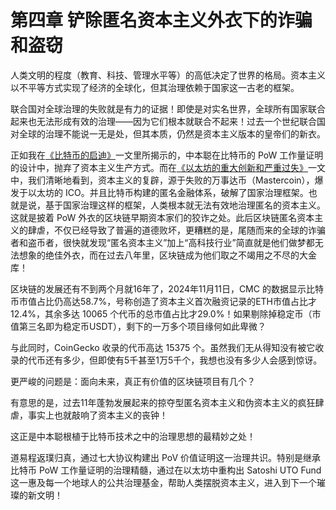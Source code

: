 # 第四章 铲除匿名资本主义外衣下的诈骗和盗窃

人类文明的程度（教育、科技、管理水平等）的高低决定了世界的格局。资本主义以不平等方式实现了经济的全球化，但其治理依赖于国家这一古老的框架。

联合国对全球治理的失败就是有力的证据！即使是对实名世界，全球所有国家联合起来也无法形成有效的治理——因为它们根本就联合不起来！过去一个世纪联合国对全球的治理不能说一无是处，但其本质，仍然是资本主义版本的皇帝们的新衣。

正如我在[《比特币的启迪》](https://u.naturaldao.io/be/lite/bitcoin)一文里所揭示的，中本聪在比特币的 PoW 工作量证明的设计中，抛弃了资本主义生产方式。而在[《以太坊的重大创新和严重过失》](https://u.naturaldao.io/be/lite/ethereum)一文中，我们清晰地看到，资本主义的复辟，源于失败的万事达币（Mastercoin），爆发于以太坊的 ICO。并且比特币构建的匿名金融体系，破解了国家治理框架。也就是说，基于国家治理这样的框架，人类根本就无法有效地治理匿名的资本主义。这就是披着 PoW 外衣的区块链早期资本家们的狡诈之处。此后区块链匿名资本主义的肆虐，不仅已经导致了普遍的道德败坏，更糟糕的是，尾随而来的全球的诈骗者和盗币者，很快就发现“匿名资本主义”加上“高科技行业”简直就是他们做梦都无法想象的绝佳外衣，而在过去八年里，区块链成为他们取之不竭用之不尽的大金库！

区块链的发展还有不到两个月就16年了，2024年11月11日，CMC 的数据显示比特币市值占比仍高达58.7%，号称创造了资本主义首次融资记录的ETH市值占比才12.4%，其余多达 10065 个代币的总市值占比才29.0%！如果剔除掉稳定币（市值第三名即为稳定币USDT），剩下的一万多个项目缘何如此卑微？

与此同时，CoinGecko 收录的代币高达 15375 个。虽然我们无从得知没有被它收录的代币还有多少，但即使有5千甚至1万5千个，我想也没有多少人会感到惊讶。

更严峻的问题是：面向未来，真正有价值的区块链项目有几个？

有意思的是，过去11年蓬勃发展起来的掠夺型匿名资本主义和伪资本主义的疯狂肆虐，事实上也就敲响了资本主义的丧钟！

这正是中本聪根植于比特币技术之中的治理思想的最精妙之处！

道易程返璞归真，通过七大协议构建出 PoV 价值证明这一治理共识。特别是继承比特币 PoW 工作量证明的治理精髓，通过在以太坊中重构出 Satoshi UTO Fund 这一惠及每一个地球人的公共治理基金，帮助人类摆脱资本主义，进入到下一个璀璨的新文明！
